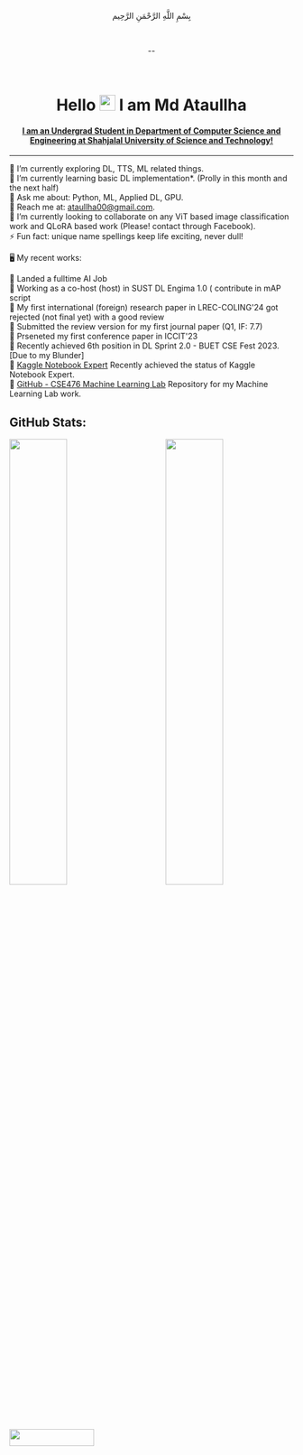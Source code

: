 <!--
**Ataullha/Ataullha** is a ✨ _special_ ✨ repository because its `README.md` (this file) appears on your GitHub profile.

Here are some ideas to get you started:

- 🔭 I’m currently working on ...
- 🌱 I’m currently learning ...
- 👯 I’m looking to collaborate on ...
- 🤔 I’m looking for help with ...
- 💬 Ask me about ...
- 📫 How to reach me: ...
- 😄 Pronouns: ...
- ⚡ Fun fact: ...
-->

<div align="center">

   بِسْمِ اللَّهِ الرَّحْمَنِ الرَّحِيم

</div>

<br>

<div align="center">

 --
 
</div>

<br>

<!--
<div align="center">
 
[![Typing SVG](https://readme-typing-svg.herokuapp.com?size=25&duration=4500&color=808080&center=true&vCenter=true&lines=Hi+%F0%9F%91%8B;2018331081;Md+Ataullha+(Saim);Undergrad+Student;SUST%2C+CSE-18.)](https://git.io/typing-svg)      
</div>
-->

<h1 align="center">Hello <img src="https://media.giphy.com/media/hvRJCLFzcasrR4ia7z/giphy.gif" width="28"> I am Md Ataullha </h1>

<h4 align="center"> <a href="https://github.com/Ataullha/Ataullha/raw/main/Md%20Ataullha.pdf" target='_blank'>I am an Undergrad Student in Department of Computer Science and Engineering at Shahjalal University of Science and Technology! </a></h4> 
<hr>
<p>
🔭 I’m currently exploring DL, TTS, ML related things. <br>
🌱 I’m currently learning basic DL implementation*. (Prolly in this month and the next half) <br>
💬 Ask me about: Python, ML, Applied DL, GPU. <br>
📧 Reach me at: <a href='mailto:ataullha00@gmail.com' target='_blank'>ataullha00@gmail.com</a>. <br>
👯 I’m currently looking to collaborate on any ViT based image classification work and QLoRA based work (Please! contact through Facebook).<!-- Audio Classficiation with any SOTA or Transformer based model <!-- LLaMA model based --> <!-- ML Based Attendance Systems --> <br>
⚡ Fun fact: unique name spellings keep life exciting, never dull! <br>
</p>

<!--

✍️ My recent publications*: <br>

🤎 M Ataullha, MS Rahman +2. Submitted. October, 2023. [Under_Review] <br>
🤎 MS Rahman, M Ataullha +3. Submitted. October, 2023. [Undrer_Review] <br>
💛 M Ataullha, M Rahman, MS Rahman. PakhiderChobi: A Comprehensive Dataset for Real-time Detection of Bangladeshi Birds. ICCIT-2023. September, 2023. [Accepted] <br>
💙 M Ataullha, MH Rabby, M Rahman, TB Azam. Bengali Document Layout Analysis with Detectron2. August, 2023. [<a href="https://arxiv.org/abs/2308.13769" target="_blank"><strong>Preprint</strong></a>]
**submitted in a conference/ journal*
-->
🖥️ My recent works: <br>

<!-- 🤟 Doing co-supervision 😄 in a thesis project ... <br> -->
🤟 Landed a fulltime AI Job <br>
🤟 Working as a co-host (host) in SUST DL Engima 1.0 ( contribute in mAP script <br>
🤟 My first international (foreign) research paper in LREC-COLING'24 got rejected (not final yet) with a good review <br>
🤟 Submitted the review version for my first journal paper (Q1, IF: 7.7) <br>
🤟 Prseneted my first conference paper in ICCIT'23 <br>
🤟 Recently achieved 6th position in DL Sprint 2.0 - BUET CSE Fest 2023. [Due to my Blunder] <br>
🤟 [Kaggle Notebook Expert](https://www.kaggle.com/ataullhasaim/code) Recently achieved the status of Kaggle Notebook Expert. <br>
🤟 [GitHub - CSE476 Machine Learning Lab](https://github.com/Ataullha/CSE476-Machine-Learning-Lab) Repository for my Machine Learning Lab work. <br>

<!--
🤯 Madnesses! <br>

🫡 Will publish a paper that cross 100+ citations <br>
🫡 Will Teach AI, ML, and LLM in a Bangladeshi Private University <br>
🫡 Will try to open a YouTube channel where wholely talk about AI <br>
🫡 Will open a simple R&D AI startup soon... <br>
-->

<!--
🤟 An Android App With Server
🤟 A MERN App
🤟 A React API App
🤟 ML Projects ...
🤟 Deep Learning Framework tf, torch
🤟 Springboot Java and React ***
🤟 AllYouNeed ***
🤟 CPIsAllYouNeed ***
-->

<!-- *voluntary work, processidings, workshop presentations are included. See the [mention] section to understand the status. -->
## GitHub Stats:

<img  src="https://github-readme-stats.vercel.app/api?username=Ataullha&show_icons=true&hide_border=true&theme=tokyonight" width="45%" align="right" >

<img  src="https://github-readme-streak-stats.herokuapp.com/?user=Ataullha&hide_border=true&theme=tokyonight" width="45%" >
<br />

<img src="https://github.com/Ataullha/Ataullha/assets/53054762/e0cfdd4c-dca0-4dde-8c13-268517a491dc" width="150" height="30" text-align="center">


<!-- Ataullha -->
